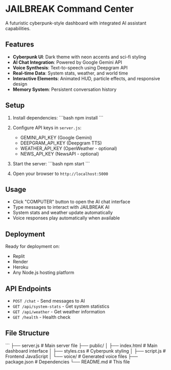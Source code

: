 # JAILBREAK Command Center

A futuristic cyberpunk-style dashboard with integrated AI assistant capabilities.

## Features

- **Cyberpunk UI**: Dark theme with neon accents and sci-fi styling
- **AI Chat Integration**: Powered by Google Gemini API
- **Voice Synthesis**: Text-to-speech using Deepgram API
- **Real-time Data**: System stats, weather, and world time
- **Interactive Elements**: Animated HUD, particle effects, and responsive design
- **Memory System**: Persistent conversation history

## Setup

1. Install dependencies:
\`\`\`bash
npm install
\`\`\`

2. Configure API keys in `server.js`:
   - GEMINI_API_KEY (Google Gemini)
   - DEEPGRAM_API_KEY (Deepgram TTS)
   - WEATHER_API_KEY (OpenWeather - optional)
   - NEWS_API_KEY (NewsAPI - optional)

3. Start the server:
\`\`\`bash
npm start
\`\`\`

4. Open your browser to `http://localhost:5000`

## Usage

- Click "COMPUTER" button to open the AI chat interface
- Type messages to interact with JAILBREAK AI
- System stats and weather update automatically
- Voice responses play automatically when available

## Deployment

Ready for deployment on:
- Replit
- Render
- Heroku
- Any Node.js hosting platform

## API Endpoints

- `POST /chat` - Send messages to AI
- `GET /api/system-stats` - Get system statistics
- `GET /api/weather` - Get weather information
- `GET /health` - Health check

## File Structure

\`\`\`
├── server.js           # Main server file
├── public/
│   ├── index.html     # Main dashboard interface
│   ├── styles.css     # Cyberpunk styling
│   ├── script.js      # Frontend JavaScript
│   └── voice/         # Generated voice files
├── package.json       # Dependencies
└── README.md         # This file
